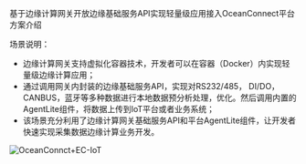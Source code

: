 基于边缘计算网关开放边缘基础服务API实现轻量级应用接入OceanConnect平台方案介绍

场景说明：

- 边缘计算网关支持虚拟化容器技术，开发者可以在容器（Docker）内实现轻量级边缘计算应用；
- 通过调用网关内封装的边缘基础服务API，实现对RS232/485， DI/DO，CANBUS，蓝牙等多种数据进行本地数据预分析处理，优化。然后调用内置的AgentLite组件，将数据上传到IoT平台或者业务系统；
- 该场景充分利用了边缘计算网关基础服务API和平台AgentLite组件，让开发者快速实现采集数据边缘计算业务开发。

![OceanConnct+EC-IoT](http://developer.huawei.com/ict/cn/hdc/assert/img/iot_2.png)
